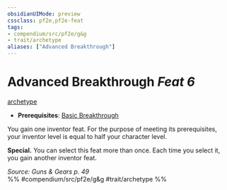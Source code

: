 ```yaml
---
obsidianUIMode: preview
cssclass: pf2e,pf2e-feat
tags:
- compendium/src/pf2e/g&g
- trait/archetype
aliases: ["Advanced Breakthrough"]
---
```

# Advanced Breakthrough  *Feat 6*  
[archetype](/rules/traits/archetype.md)  

- **Prerequisites**: [Basic Breakthrough](/compendium/feats/basic-breakthrough-g-g.md)

You gain one inventor feat. For the purpose of meeting its prerequisites, your inventor level is equal to half your character level.

**Special.** You can select this feat more than once. Each time you select it, you gain another inventor feat.

*Source: Guns & Gears p. 49*  
%% #compendium/src/pf2e/g&g #trait/archetype %%